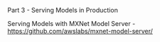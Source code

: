 Part 3 - Serving Models in Production

Serving Models with MXNet Model Server - https://github.com/awslabs/mxnet-model-server/
